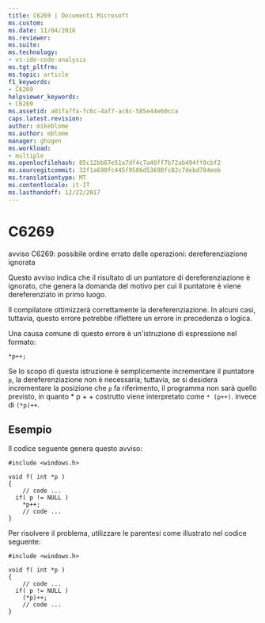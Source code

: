 ```yaml
---
title: C6269 | Documenti Microsoft
ms.custom: 
ms.date: 11/04/2016
ms.reviewer: 
ms.suite: 
ms.technology:
- vs-ide-code-analysis
ms.tgt_pltfrm: 
ms.topic: article
f1_keywords:
- C6269
helpviewer_keywords:
- C6269
ms.assetid: a01fa7fa-fc6c-4af7-ac8c-585e44e60cca
caps.latest.revision: 
author: mikeblome
ms.author: mblome
manager: ghogen
ms.workload:
- multiple
ms.openlocfilehash: 85c12bb67e51a7df4c7a40ff7b72ab494ff0cbf2
ms.sourcegitcommit: 32f1a690fc445f9586d53698fc82c7debd784eeb
ms.translationtype: MT
ms.contentlocale: it-IT
ms.lasthandoff: 12/22/2017
---
```

# <a name="c6269"></a>C6269
avviso C6269: possibile ordine errato delle operazioni: dereferenziazione ignorata  
  
 Questo avviso indica che il risultato di un puntatore di dereferenziazione è ignorato, che genera la domanda del motivo per cui il puntatore è viene dereferenziato in primo luogo.  
  
 Il compilatore ottimizzerà correttamente la dereferenziazione. In alcuni casi, tuttavia, questo errore potrebbe riflettere un errore in precedenza o logica.  
  
 Una causa comune di questo errore è un'istruzione di espressione nel formato:  
  
```  
*p++;  
```  
  
 Se lo scopo di questa istruzione è semplicemente incrementare il puntatore `p`, la dereferenziazione non è necessaria; tuttavia, se si desidera incrementare la posizione che `p` fa riferimento, il programma non sarà quello previsto, in quanto * p + + costrutto viene interpretato come `* (p++)`. invece di `(*p)++`.  
  
## <a name="example"></a>Esempio  
 Il codice seguente genera questo avviso:  
  
```  
#include <windows.h>  
  
void f( int *p )  
{  
    // code ...  
  if( p != NULL )  
    *p++;  
    // code ...  
}  
```  
  
 Per risolvere il problema, utilizzare le parentesi come illustrato nel codice seguente:  
  
```  
#include <windows.h>  
  
void f( int *p )  
{  
    // code ...  
  if( p != NULL )  
    (*p)++;  
    // code ...  
}  
```